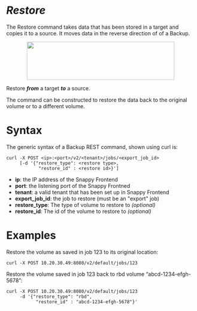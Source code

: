 # *Restore*

The Restore command takes data that has been stored in a target and copies it to a source.  It moves data in the reverse direction of of a Backup.
<p align="center">
<img src="http://127.0.0.1:8000/images/restorecmd.png" width="394" height="102">
</p>

Restore ***from*** a target ***to*** a source.
 
The command can be constructed to restore the data back to the original volume or to a different volume.


# Syntax
The generic syntax of a Backup REST command, shown using curl is:

```
curl -X POST <ip>:<port>/v2/<tenant>/jobs/<export_job_id> 
     [-d '{"restore_type": <restore type>,
            "restore_id" : <restore id>}']
```

 - **ip**:	the IP address of the Snappy Frontend
 - **port**:	the listening port of the Snappy Frontned
 - **tenant**:	a valid tenant that has been set up in Snappy Frontend
 - **export_job_id**:  the job to restore (must be an "export" job)
 - **restore_type**:  The type of volume to restore to *(optional)*
 - **restore_id**:  The id of the volume to restore to *(optional)*

# Examples
Restore the volume as saved in job 123 to its original location:
```
curl -X POST 10.20.30.49:8080/v2/default/jobs/123  
```
Restore the volume saved in job 123 back to rbd volume “abcd-1234-efgh-5678”:
```
curl -X POST 10.20.30.49:8080/v2/default/jobs/123
     -d '{"restore_type": "rbd",
           "restore_id" : "abcd-1234-efgh-5678"}'
```
 
 

